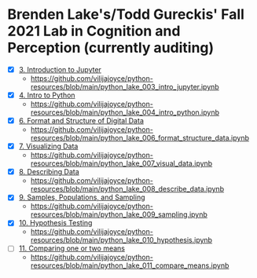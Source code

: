 # Brenden Lake's/Todd Gureckis' Fall 2021 Lab in Cognition and Perception (currently auditing)
- [x] [3. Introduction to Jupyter](https://cims.nyu.edu/~brenden/courses/labincp/chapters/02/00-jupyter.html)
  - https://github.com/vilijajoyce/python-resources/blob/main/python_lake_003_intro_jupyter.ipynb  
- [x] [4. Intro to Python](https://cims.nyu.edu/~brenden/courses/labincp/chapters/03/00-python.html) 
  - https://github.com/vilijajoyce/python-resources/blob/main/python_lake_004_intro_python.ipynb  
- [x] [6. Format and Structure of Digital Data](https://cims.nyu.edu/~brenden/courses/labincp/chapters/05/00-data.html)
  - https://github.com/vilijajoyce/python-resources/blob/main/python_lake_006_format_structure_data.ipynb 
- [x] [7. Visualizing Data](https://cims.nyu.edu/~brenden/courses/labincp/chapters/06/00-plots.html)
  - https://github.com/vilijajoyce/python-resources/blob/main/python_lake_007_visual_data.ipynb
- [x] [8. Describing Data](https://cims.nyu.edu/~brenden/courses/labincp/chapters/07/00-describingdata.html)
  - https://github.com/vilijajoyce/python-resources/blob/main/python_lake_008_describe_data.ipynb
- [x] [9. Samples, Populations, and Sampling](https://cims.nyu.edu/~brenden/courses/labincp/chapters/08/01-sampling.html)
  - https://github.com/vilijajoyce/python-resources/blob/main/python_lake_009_sampling.ipynb
- [x] [10. Hypothesis Testing](https://cims.nyu.edu/~brenden/courses/labincp/chapters/09/00-hypothesistesting.html)
  - https://github.com/vilijajoyce/python-resources/blob/main/python_lake_010_hypothesis.ipynb
- [ ] [11. Comparing one or two means](https://cims.nyu.edu/~brenden/courses/labincp/chapters/10/00-ttest.html)
  - https://github.com/vilijajoyce/python-resources/blob/main/python_lake_011_compare_means.ipynb
